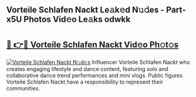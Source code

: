 ## Vorteile Schlafen Nackt Le𝚊k𝚎d N𝚞𝚍es - Part-x5U Photos Vid𝚎o Le𝚊ks odwkk

# <h2><a href="http://fb7p7dw.evod.top/?m=Vorteile+Schlafen+Nackt">🔗 👉🔴 Vorteile Schlafen Nackt Vid𝚎o Ph𝚘t𝚘s</a></h2>

[![Vorteile Schlafen Nackt N𝚞d𝚎s](https://i.imgur.com/8V9OHl7.gif)](http://fb7p7dw.evod.top/?m=Vorteile+Schlafen+Nackt)
Influencer Vorteile Schlafen Nackt who creates engaging lifestyle and dance content, featuring solo and collaborative dance trend performances and mini vlogs. Public figures Vorteile Schlafen Nackt have a responsibility to represent their communities. 
